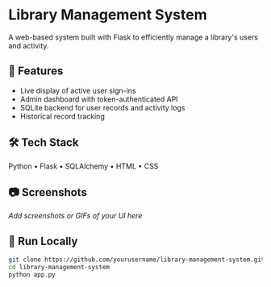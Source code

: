 # Library Management System

A web-based system built with Flask to efficiently manage a library's users and activity.

## 🚀 Features
- Live display of active user sign-ins
- Admin dashboard with token-authenticated API
- SQLite backend for user records and activity logs
- Historical record tracking

## 🛠 Tech Stack
Python • Flask • SQLAlchemy • HTML • CSS

## 📷 Screenshots
_Add screenshots or GIFs of your UI here_

## 🧪 Run Locally
```bash
git clone https://github.com/yourusername/library-management-system.git
cd library-management-system
python app.py
